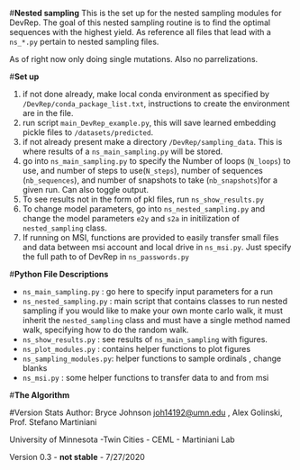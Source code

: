 #**Nested sampling**
This is the set up for the nested sampling modules for DevRep. The goal of this nested sampling 
routine is to find the optimal sequences with the highest yield. As reference all files that lead with a `ns_*.py` 
pertain to nested sampling files. 

As of right now only doing single mutations. Also no parrelizations. 

#**Set up**

1. if not done already, make local conda environment as specified by `/DevRep/conda_package_list.txt`, 
instructions to create the environment are in the file. 
3. run script `main_DevRep_example.py`, this will save learned embedding pickle files to `/datasets/predicted`.
4. if not already present make a directory `/DevRep/sampling_data`. This is where results of a `ns_main_sampling.py` will 
be stored. 
3. go into `ns_main_sampling.py` to specify the Number of loops (`N_loops`) to use, and number of 
steps to use(`N_steps`), number of sequences (`nb_sequences`), and number of snapshots to 
 take (`nb_snapshots`)for a given run. Can also toggle output. 
4. To see results not in the form of pkl files, run `ns_show_results.py`
4. To change model parameters, go into `ns_nested_sampling.py` and change the model parameters 
`e2y` and `s2a` in initilization of `nested_sampling` class. 
5. If running on MSI, functions are provided to easily transfer small files 
and data between msi account and local drive in `ns_msi.py`. Just specify the full path to 
of DevRep in `ns_passwords.py` 

#**Python File Descriptions** 

- `ns_main_sampling.py` : go here to specify input parameters for a run 
- `ns_nested_sampling.py` : main script that contains classes to run nested sampling
if you would like to make your own monte carlo walk, it must inherit the `nested_sampling`
class and must have a single method named walk, specifying how to do the random walk. 
- `ns_show_results.py` : see results of `ns_main_sampling` with figures. 
- `ns_plot_modules.py` : contains helper functions to plot figures 
- `ns_sampling_modules.py`: helper functions to sample ordinals , change blanks
- `ns_msi.py` : some helper functions to transfer data to and from msi

#**The Algorithm** 



#Version Stats
Author: Bryce Johnson joh14192@umn.edu , Alex Golinski, Prof. Stefano Martiniani

University of Minnesota -Twin Cities - CEML - Martiniani Lab  

Version 0.3 - **not stable** - 7/27/2020 


